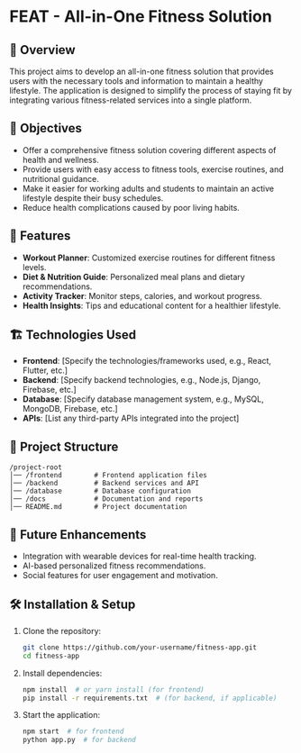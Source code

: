 # FEAT - All-in-One Fitness Solution  

## 📌 Overview  
This project aims to develop an all-in-one fitness solution that provides users with the necessary tools and information to maintain a healthy lifestyle. The application is designed to simplify the process of staying fit by integrating various fitness-related services into a single platform.  

## 🎯 Objectives  
- Offer a comprehensive fitness solution covering different aspects of health and wellness.  
- Provide users with easy access to fitness tools, exercise routines, and nutritional guidance.  
- Make it easier for working adults and students to maintain an active lifestyle despite their busy schedules.  
- Reduce health complications caused by poor living habits.  

## 🚀 Features  
- **Workout Planner**: Customized exercise routines for different fitness levels.  
- **Diet & Nutrition Guide**: Personalized meal plans and dietary recommendations.  
- **Activity Tracker**: Monitor steps, calories, and workout progress.  
- **Health Insights**: Tips and educational content for a healthier lifestyle.  

## 🏗️ Technologies Used  
- **Frontend**: [Specify the technologies/frameworks used, e.g., React, Flutter, etc.]  
- **Backend**: [Specify backend technologies, e.g., Node.js, Django, Firebase, etc.]  
- **Database**: [Specify database management system, e.g., MySQL, MongoDB, Firebase, etc.]  
- **APIs**: [List any third-party APIs integrated into the project]  

## 📂 Project Structure  
```
/project-root  
│── /frontend        # Frontend application files  
│── /backend         # Backend services and API  
│── /database        # Database configuration  
│── /docs            # Documentation and reports  
│── README.md        # Project documentation  
```  

## 📅 Future Enhancements  
- Integration with wearable devices for real-time health tracking.  
- AI-based personalized fitness recommendations.  
- Social features for user engagement and motivation.  

## 🛠️ Installation & Setup  
1. Clone the repository:  
   ```bash
   git clone https://github.com/your-username/fitness-app.git
   cd fitness-app
   ```  
2. Install dependencies:  
   ```bash
   npm install  # or yarn install (for frontend)
   pip install -r requirements.txt  # (for backend, if applicable)
   ```  
3. Start the application:  
   ```bash
   npm start  # for frontend
   python app.py  # for backend
   ```  
